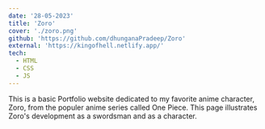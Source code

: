 ```yaml
---
date: '28-05-2023'
title: 'Zoro'
cover: './zoro.png'
github: 'https://github.com/dhunganaPradeep/Zoro'
external: 'https://kingofhell.netlify.app/'
tech:
  - HTML
  - CSS
  - JS
---
```


This is a basic Portfolio website dedicated to my favorite anime character, Zoro, from the populer anime series called One Piece. This page illustrates Zoro's development as a swordsman and as a character.

